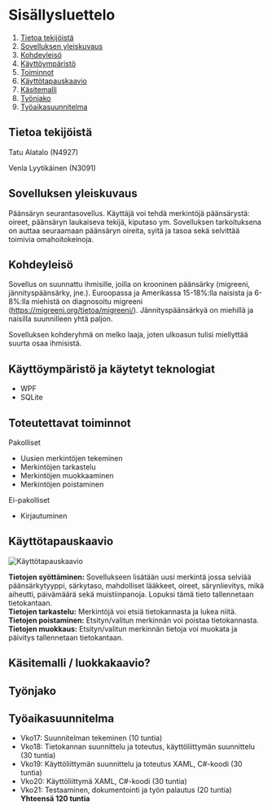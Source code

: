 # Sisällysluettelo
1. [Tietoa tekijöistä](#tietoa)
2. [Sovelluksen yleiskuvaus](#kuvaus)
3. [Kohdeyleisö](#kohde)
4. [Käyttöympäristö](#ympäristö)
5. [Toiminnot](#toiminnot)
6. [Käyttötapauskaavio](#usecase)
7. [Käsitemalli](#käsitemalli)
8. [Työnjako](#työnjako)
9. [Työaikasuunnitelma](#työaikasuunnitelma)

<a name="tietoa"></a>
## Tietoa tekijöistä
Tatu Alatalo (N4927)

Venla Lyytikäinen (N3091)

<a name="kuvaus"></a>
## Sovelluksen yleiskuvaus
Päänsäryn seurantasovellus. Käyttäjä voi tehdä merkintöjä päänsärystä: oireet, päänsäryn laukaiseva tekijä, kiputaso ym. Sovelluksen tarkoituksena on auttaa seuraamaan päänsäryn oireita, syitä ja tasoa sekä selvittää toimivia omahoitokeinoja.


<a name="kohde"></a>
## Kohdeyleisö
Sovellus on suunnattu ihmisille, joilla on krooninen päänsärky (migreeni, jännityspäänsärky, jne.). Euroopassa ja Amerikassa 15-18%:lla naisista ja 6-8%:lla miehistä on diagnosoitu migreeni (https://migreeni.org/tietoa/migreeni/).  Jännityspäänsärkyä on miehillä ja naisilla suunnilleen yhtä paljon.

Sovelluksen kohderyhmä on melko laaja, joten ulkoasun tulisi miellyttää suurta osaa ihmisistä.


<a name="ympäristö"></a>
## Käyttöympäristö ja käytetyt teknologiat
* WPF
* SQLite


<a name="toiminnot"></a>
## Toteutettavat toiminnot

Pakolliset
* Uusien merkintöjen tekeminen
* Merkintöjen tarkastelu
* Merkintöjen muokkaaminen
* Merkintöjen poistaminen

Ei-pakolliset
* Kirjautuminen


<a name="usecase"></a>
## Käyttötapauskaavio

![Käyttötapauskaavio](https://gitlab.labranet.jamk.fi/N3091/headachetracker/-/raw/master/kuvat/usecases.jpg "Käyttötapauskaavio")

**Tietojen syöttäminen:**   Sovellukseen lisätään uusi merkintä jossa selviää päänsärkytyyppi, särkytaso, mahdolliset lääkkeet, oireet, särynlievitys, 
mikä aiheutti, päivämäärä sekä muistiinpanoja. Lopuksi tämä tieto tallennetaan tietokantaan.  
**Tietojen tarkastelu:**    Merkintöjä voi etsiä tietokannasta ja lukea niitä.  
**Tietojen poistaminen:**   Etsityn/valitun merkinnän voi poistaa tietokannasta.  
**Tietojen muokkaus:**      Etsityn/valitun merkinnän tietoja voi muokata ja päivitys tallennetaan tietokantaan.  

<a name="käsitemalli"></a>
## Käsitemalli / luokkakaavio?

<a name="työnjako"></a>
## Työnjako


<a name="työaikasuunnitelma"></a>
## Työaikasuunnitelma
*  Vko17: Suunnitelman tekeminen (10 tuntia)
*  Vko18: Tietokannan suunnittelu ja toteutus, käyttöliittymän suunnittelu (30 tuntia)
*  Vko19: Käyttöliittymän suunnittelu ja toteutus XAML, C#-koodi (30 tuntia)
*  Vko20: Käyttöliittymä XAML, C#-koodi (30 tuntia)
*  Vko21: Testaaminen, dokumentointi ja työn palautus (20 tuntia)  
**Yhteensä 120 tuntia**
